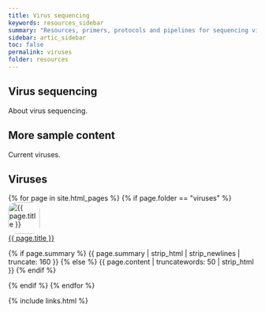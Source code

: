 ```yaml
---
title: Virus sequencing
keywords: resources_sidebar
summary: "Resources, primers, protocols and pipelines for sequencing viruses"
sidebar: artic_sidebar
toc: false
permalink: viruses
folder: resources
---
```


## Virus sequencing

About virus sequencing.

## More sample content

Current viruses.

<div class="row">
    <div class="col-lg-12">
        <h2 class="page-header">Viruses</h2>
    </div>
    {% for page in site.html_pages %}
    {% if page.folder == "viruses" %}
    <div class="col-md-4">
        <div class="media">
            <div class="pull-left">
                    <span class="fa-stack fa-2x">
                        <a class="post-link" href="{{ page.url | remove: "/" }}">
                        <img src="{{ page.image }}" alt="{{ page.title }}" class="img-responsive" style="object-fit: cover; width: 64px; height: 64px; border-radius: 25%"/></a>
                    </span>
            </div>
            <div class="media-body note-text">
                <div class="media-heading"><a class="post-link" href="{{ page.url | remove: "/" }}">{{ page.title }}</a></div>
                <p>{% if page.summary %} {{ page.summary | strip_html | strip_newlines | truncate: 160 }} {% else %} {{ page.content | truncatewords: 50 | strip_html }} {% endif %}</p>
            </div>
        </div>
    </div>
    {% endif %}
    {% endfor %}
</div>



{% include links.html %}
